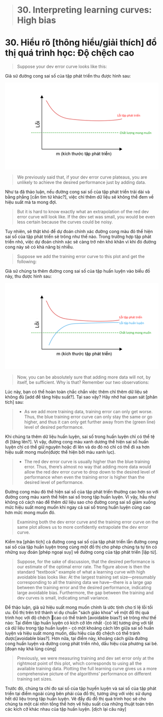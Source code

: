 > # 30. Interpreting learning curves: High bias

# 30. Hiểu rõ [thông hiểu/giải thích] đồ thị quá trình học: Độ chệch cao

> Suppose your dev error curve looks like this:

Giả sử đường cong sai số của tập phát triển thu được hình sau:

![img](../imgs/C30_01.png)

> We previously said that, if your dev error curve plateaus, you are unlikely to achieve the desired performance just by adding data.

Như ta đã thảo luận, nếu đường cong sai số của tập phát triển trải dài và bằng phẳng [cần tìm từ khác?], việc chỉ thêm dữ liệu sẽ không thể đem về hiệu suất mà ta mong đợi. 

> But it is hard to know exactly what an extrapolation of the red dev error curve will look like. If the dev set was small, you would be even less certain because the curves could be noisy.

Tuy nhiên, sẽ thật khó để dự đoán chính xác đường cong màu đỏ thể hiện sai số của tập phát triển sẽ trông như thế nào. Trong trường hợp tập phát triển nhỏ, việc dự đoán chính xác sẽ càng trở nên khó khăn vì khi đó đường cong này sẽ có khả năng bị nhiễu. 

> Suppose we add the training error curve to this plot and get the following:

Giả sử chúng ta thêm đường cong sai số của tập huấn luyện vào biểu đồ này, thu được hình sau:

![img](../imgs/C30_02.png)

> Now, you can be absolutely sure that adding more data will not, by itself, be sufficient. Why is that? Remember our two observations:

Lúc này, bạn có thể hoàn toàn chắc chắn việc thêm chỉ thêm dữ liệu sẽ không đủ [add để tăng hiệu suất?]. Tại sao vậy? Hãy nhớ hai quan sát [phân tích] sau:

> * As we add more training data, training error can only get worse. Thus, the blue training error curve can only stay the same or go higher, and thus it can only get further away from the (green line) level of desired performance.

Khi chúng ta thêm dữ liệu huấn luyện, sai số trong huấn luyện chỉ có thể tệ đi [tăng lên?]. Vì vậy, đường cong màu xanh dương thể hiện sai số huấn luyện chỉ có thể giữ nguyên hoặc đi lên và do đó nó chỉ có thể đi xa hơn hiệu suất mong muốn(được thể hiện bởi màu xanh lục).


> * The red dev error curve is usually higher than the blue training error. Thus, there’s almost no way that adding more data would allow the red dev error curve to drop down to the desired level of performance when even the training error is higher than the desired level of performance.

Đường cong màu đỏ thể hiện sai số của tập phát triển thường cao hơn so với đường cong màu xanh thể hiện sai số trong tập huấn luyện. Vì vậy, hầu như không có cách nào để thêm dữ liệu sao cho đường cong sai số giảm xuống mức hiệu suất mong muốn khi ngay cả sai số trong huấn luyện cũng cao hơn mức mong muốn đó.


> Examining both the dev error curve and the training error curve on the same plot allows us to more confidently extrapolate the dev error curve.

Kiểm tra [phân tích] cả đường cong sai số của tập phát triển lẫn đường cong sai số của tập huấn luyện trong cùng một đồ thị cho phép chúng ta tự tin có những suy đoán [phép ngoại suy] về đường cong của tập phát triển [lặp từ]. 


> Suppose, for the sake of discussion, that the desired performance is our estimate of the optimal error rate. The figure above is then the standard “textbook” example of what a learning curve with high avoidable bias looks like: At the largest training set size—presumably corresponding to all the training data we have—there is a large gap between the training error and the desired performance, indicating large avoidable bias. Furthermore, the gap between the training and dev curves is small, indicating small variance.

Để thảo luận, giả sử hiệu suất mong muốn chính là ước tính cho tỉ lệ lỗi tối ưu. Đồ thị trên trở thành ví dụ chuẩn "sách giáo khoa" về một đồ thị quá trình học với độ chệch cao có thể tránh [avoidable bias?] sẽ trông như thế nào: Tại điểm tập huấn luyện có kích cỡ lớn nhất -[có lẽ] tương ứng với tất cả dữ liệu trong tập huấn luyện - có một khoảng cách lớn giữa sai số huấn luyện và hiệu suất mong muốn, dấu hiệu của độ chệch có thể tránh được[avoidable bias?]. Hơn nữa, tại điểm này, khoảng cách giữa đường cong huấn luyện và đường cong phát triển nhỏ, dấu hiệu của phương sai bé. [đoạn này khá lủng củng]


> Previously, we were measuring training and dev set error only at the rightmost point of this plot, which corresponds to using all the available training data. Plotting the full learning curve gives us a more comprehensive picture of the algorithms’ performance on different training set sizes.

Trước đó, chúng ta chỉ đo sai số của tập huyến luyện và sai số của tập phát triển tại điểm ngoài cùng bên phải của đồ thị, tương ứng với việc sử dụng hết dữ liệu trong tập huấn luyện. Vẽ đầy đủ đồ thị quá trình học sẽ cho chúng ta một cái nhìn tổng thể hơn về hiệu suất của những thuật toán trên các kích cỡ khác nhau của tập huấn luyện. [dịch lại câu này]

